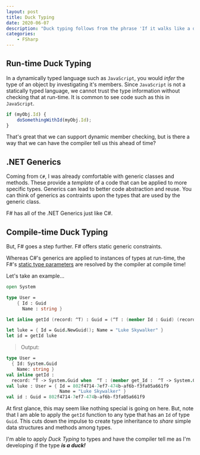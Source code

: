 ```yaml
---
layout: post
title: Duck Typing
date: 2020-06-07
description: "Duck typing follows from the phrase 'If it walks like a duck and it quacks like a duck, then it must be a duck.'"
categories:
    - FSharp
---
```


## Run-time Duck Typing

In a dynamically typed language such as `JavaScript`, you would *infer* the type of an object by investigating it's members.  Since `JavaScript` is not a statically typed language, we cannot trust the type information without checking that at run-time.  It is common to see code such as this in `JavaScript`.

```javascript
if (myObj.Id) {
    doSomethingWithId(myObj.Id);
}
```

That's great that we can support dynamic member checking, but is there a way that we can have the compiler tell us this ahead of time?

## .NET Generics

Coming from `C#`, I was already comfortable with generic classes and methods.  These provide a *template* of a code that can be applied to more specific types.  Generics can lead to better code abstraction and reuse.  You can think of generics as contraints upon the types that are used by the generic class.  

F# has all of the .NET Generics just like C#.

## Compile-time Duck Typing

But, F# goes a step further.  F# offers static generic constraints.  

Whereas C#'s generics are applied to instances of types at run-time, the F#'s [static type parameters](https://docs.microsoft.com/en-us/dotnet/fsharp/language-reference/generics/statically-resolved-type-parameters) are resolved by the compiler at compile time!

Let's take an example...

```fsharp
open System

type User =
    { Id : Guid
      Name : string }

let inline getId (record: ^T) : Guid = (^T : (member Id : Guid) (record))

let luke = { Id = Guid.NewGuid(); Name = "Luke Skywalker" }
let id = getId luke
```

> Output:

```fsharp
type User =
  { Id: System.Guid
    Name: string }
val inline getId :
  record: ^T -> System.Guid when  ^T : (member get_Id :  ^T -> System.Guid)
val luke : User = { Id = 802f4714-7ef7-474b-af6b-f3fa05a661f9
                    Name = "Luke Skywalker" }
val id : Guid = 802f4714-7ef7-474b-af6b-f3fa05a661f9
```

At first glance, this may seem like nothing special is going on here.  But, note that I am able to apply the `getId` function to any type that has an `Id` of type `Guid`.  This cuts down the impulse to create type inheritance to *share* simple data structures and methods among types. 

I'm able to apply *Duck Typing* to types and have the compiler tell me as I'm developing if the type ***is a duck!***



